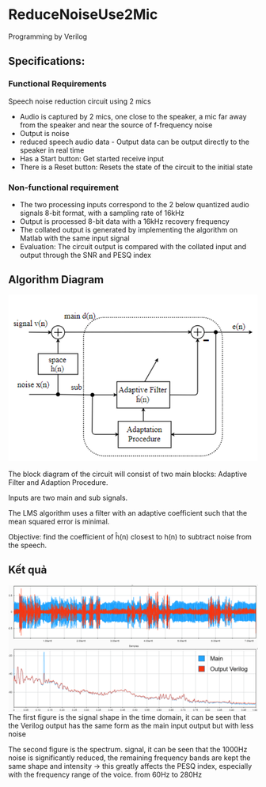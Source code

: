 # **ReduceNoiseUse2Mic**

Programming by Verilog

## **Specifications**:

### **Functional Requirements**

Speech noise reduction circuit using 2 mics

- Audio is captured by 2 mics, one close to the speaker, a mic far away from the speaker and near the source of f-frequency noise
- Output is noise
- reduced speech audio data - Output data can be output directly to the speaker in real time
- Has a Start button: Get started receive input
- There is a Reset button: Resets the state of the circuit to the initial state

### **Non-functional requirement**

- The two processing inputs correspond to the 2 below quantized audio signals 8-bit format, with a sampling rate of 16kHz
- Output is processed 8-bit data with a 16kHz recovery frequency
- The collated output is generated by implementing the algorithm on Matlab with the same input signal
- Evaluation: The circuit output is compared with the collated input and output through the SNR and PESQ index

## **Algorithm Diagram**

![Algorithm Diagram](img/BlockDiagram.PNG)

The block diagram of the circuit will consist of two main blocks: Adaptive Filter and Adaption Procedure.

Inputs are two main and sub signals.

The LMS algorithm uses a filter with an adaptive coefficient such that the mean squared error is minimal.

Objective: find the coefficient of ĥ(n) closest to h(n) to subtract noise from the speech.

## **Kết quả**

![Result](img/result.PNG)
The first figure is the signal shape in the time domain, it can be seen that the Verilog output has the same form as the main input output but with less noise

The second figure is the spectrum. signal, it can be seen that the 1000Hz noise is significantly reduced, the remaining frequency bands are kept the same shape and intensity -> this greatly affects the PESQ index, especially with the frequency range of the voice. from 60Hz to 280Hz
